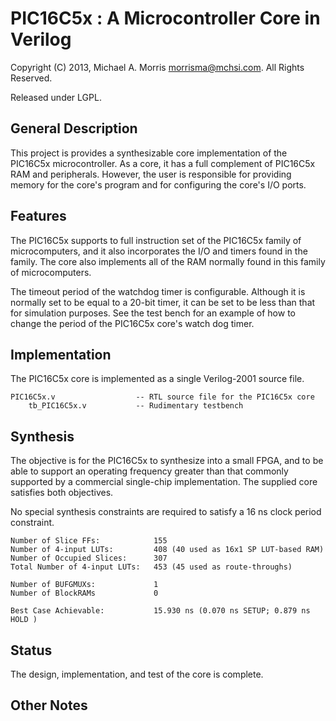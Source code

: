 PIC16C5x : A Microcontroller Core in Verilog
=======================

Copyright (C) 2013, Michael A. Morris <morrisma@mchsi.com>.
All Rights Reserved.

Released under LGPL.

General Description
-------------------

This project is provides a synthesizable core implementation of the PIC16C5x 
microcontroller. As a core, it has a full complement of PIC16C5x RAM and 
peripherals. However, the user is responsible for providing memory for the 
core's program and for configuring the core's I/O ports.

Features
---------------

The PIC16C5x supports to full instruction set of the PIC16C5x family of 
microcomputers, and it also incorporates the I/O and timers found in the 
family. The core also implements all of the RAM normally found in this family 
of microcomputers.

The timeout period of the watchdog timer is configurable. Although it is 
normally set to be equal to a 20-bit timer, it can be set to be less than that 
for simulation purposes. See the test bench for an example of how to change 
the period of the PIC16C5x core's watch dog timer.

Implementation
--------------

The PIC16C5x core is implemented as a single Verilog-2001 source file.

    PIC16C5x.v                  -- RTL source file for the PIC16C5x core
        tb_PIC16C5x.v           -- Rudimentary testbench

Synthesis
---------

The objective is for the PIC16C5x to synthesize into a small FPGA, and to be 
able to support an operating frequency greater than that commonly supported by 
a commercial single-chip implementation. The supplied core satisfies both 
objectives.

No special synthesis constraints are required to satisfy a 16 ns clock period 
constraint.

    Number of Slice FFs:            155
    Number of 4-input LUTs:         408 (40 used as 16x1 SP LUT-based RAM)
    Number of Occupied Slices:      307
    Total Number of 4-input LUTs:   453 (45 used as route-throughs)

    Number of BUFGMUXs:             1
    Number of BlockRAMs             0

    Best Case Achievable:           15.930 ns (0.070 ns SETUP; 0.879 ns HOLD )

Status
------

The design, implementation, and test of the core is complete.

Other Notes
-----------
